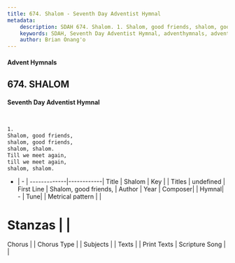 ```yaml
---
title: 674. Shalom - Seventh Day Adventist Hymnal
metadata:
    description: SDAH 674. Shalom. 1. Shalom, good friends, shalom, good friends, shalom, shalom. Till we meet again, till we meet again, shalom, shalom.
    keywords: SDAH, Seventh Day Adventist Hymnal, adventhymnals, advent hymnals, Shalom, Shalom, good friends, 
    author: Brian Onang'o
---
```


#### Advent Hymnals
## 674. SHALOM
#### Seventh Day Adventist Hymnal

```txt


1.
Shalom, good friends,
shalom, good friends,
shalom, shalom.
Till we meet again,
till we meet again,
shalom, shalom.


```

- |   -  |
-------------|------------|
Title | Shalom |
Key |  |
Titles | undefined |
First Line | Shalom, good friends, |
Author | 
Year | 
Composer|  |
Hymnal|  - |
Tune|  |
Metrical pattern | |
# Stanzas |  |
Chorus |  |
Chorus Type |  |
Subjects |  |
Texts |  |
Print Texts | 
Scripture Song |  |
  

